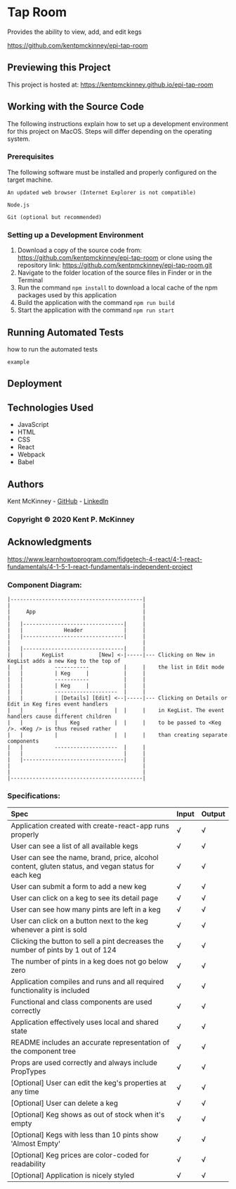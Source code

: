 <!-- Category: Epicodus;React;HTML/CSS/JS -->
# Tap Room

Provides the ability to view, add, and edit kegs

https://github.com/kentpmckinney/epi-tap-room

## Previewing this Project

This project is hosted at: https://kentpmckinney.github.io/epi-tap-room

## Working with the Source Code

The following instructions explain how to set up a development environment for this project on MacOS. Steps will differ depending on the operating system.

### Prerequisites

The following software must be installed and properly configured on the target machine. 

```
An updated web browser (Internet Explorer is not compatible)
```
```
Node.js
```
```
Git (optional but recommended)
```

### Setting up a Development Environment

1. Download a copy of the source code from: https://github.com/kentpmckinney/epi-tap-room
   or clone using the repository link: https://github.com/kentpmckinney/epi-tap-room.git
2. Navigate to the folder location of the source files in Finder or in the Terminal
3. Run the command `npm install` to download a local cache of the npm packages used by this application
4. Build the application with the command `npm run build`
5. Start the application with the command `npm run start`

## Running Automated Tests

how to run the automated tests

```
example
```

## Deployment



## Technologies Used

* JavaScript
* HTML
* CSS
* React
* Webpack
* Babel

## Authors

Kent McKinney - [GitHub](https://github.com/kentpmckinney) - [LinkedIn](https://www.linkedin.com/in/kentpmckinney/)

### Copyright &copy; 2020 Kent P. McKinney

## Acknowledgments

https://www.learnhowtoprogram.com/fidgetech-4-react/4-1-react-fundamentals/4-1-5-1-react-fundamentals-independent-project

### Component Diagram:

```
|------------------------------------------|
|                                          |
|     App                                  |
|                                          |
|   |--------------------------------|     |
|   |             Header             |     |
|   |--------------------------------|     |
|                                          |
|   |--------------------------------|     |
|   |      KegList           [New] <-|-----|--- Clicking on New in KegList adds a new Keg to the top of
|   |          -----------           |     |    the list in Edit mode
|   |          | Keg     |           |     |
|   |          -----------           |     |
|   |          | Keg     |           |     |
|   |          --------------------  |     |
|   |          | [Details] [Edit] <--|-----|--- Clicking on Details or Edit in Keg fires event handlers
|   |          |                  |  |     |    in KegList. The event handlers cause different children
|   |          |    Keg           |  |     |    to be passed to <Keg />. <Keg /> is thus reused rather
|   |          |                  |  |     |    than creating separate components
|   |          --------------------  |     |
|   |                                |     |
|   |--------------------------------|     |
|                                          |
|                                          |
|------------------------------------------|

```

### Specifications:

| Spec | Input | Output |
| :------------- | :------------- | :------------- |
| Application created with create-react-app runs properly | √ | √ |
| User can see a list of all available kegs | √ | √ |
| User can see the name, brand, price, alcohol content, gluten status, and vegan status for each keg | √ | √ |
| User can submit a form to add a new keg | √ | √ |
| User can click on a keg to see its detail page | √ | √ |
| User can see how many pints are left in a keg | √ | √ |
| User can click on a button next to the keg whenever a pint is sold | √ | √ |
| Clicking the button to sell a pint decreases the number of pints by 1 out of 124 | √ | √ |
| The number of pints in a keg does not go below zero | √ | √ |
| Application compiles and runs and all required functionality is included | √ | √ |
| Functional and class components are used correctly | √ | √ |
| Application effectively uses local and shared state | √ | √ |
| README includes an accurate representation of the component tree | √ | √ |
| Props are used correctly and always include PropTypes | √ | √ |
| [Optional] User can edit the keg's properties at any time | √ | √ |
| [Optional] User can delete a keg | √ | √ |
| [Optional] Keg shows as out of stock when it's empty | √ | √ |
| [Optional] Kegs with less than 10 pints show 'Almost Empty' | √ | √ |
| [Optional] Keg prices are color-coded for readability | √ | √ |
| [Optional] Application is nicely styled | √ | √ |
